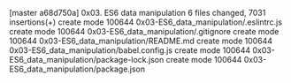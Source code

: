 [master a68d750a] 0x03. ES6 data manipulation
 6 files changed, 7031 insertions(+)
 create mode 100644 0x03-ES6_data_manipulation/.eslintrc.js
 create mode 100644 0x03-ES6_data_manipulation/.gitignore
 create mode 100644 0x03-ES6_data_manipulation/README.md
 create mode 100644 0x03-ES6_data_manipulation/babel.config.js
 create mode 100644 0x03-ES6_data_manipulation/package-lock.json
 create mode 100644 0x03-ES6_data_manipulation/package.json

